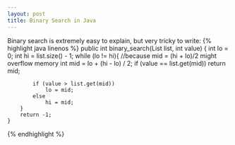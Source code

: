```yaml
---
layout: post
title: Binary Search in Java
---
```


Binary search is extremely easy to explain, but very tricky to write:
{% highlight java linenos %}
public int binary_search(List<Integer> list, int value) {
		int lo = 0;
		int hi = list.size() - 1;
		while (lo != hi){
			//because mid = (hi + lo)/2 might overflow memory
			int mid = lo + (hi - lo) / 2;
			if (value == list.get(mid)) 
				return mid;
			
			if (value > list.get(mid)) 
				lo = mid;
			else 
				hi = mid;
		}
		return -1;
	}
{% endhighlight %}

